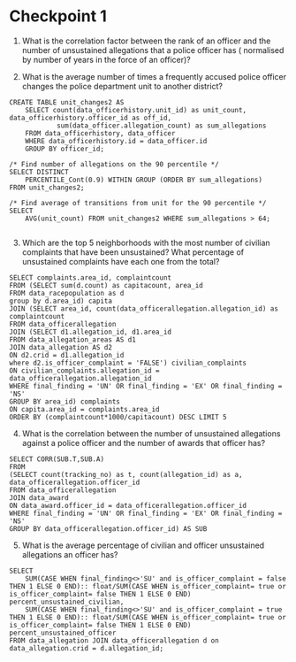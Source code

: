 # Checkpoint 1



1. What is the correlation factor between the rank of an officer and the number of unsustained allegations that a police officer has ( normalised by number of years in the force of an officer)? 



2. What is the average number of times a frequently accused police officer changes the police department unit to another district?

```
CREATE TABLE unit_changes2 AS
    SELECT count(data_officerhistory.unit_id) as unit_count, data_officerhistory.officer_id as off_id,
            sum(data_officer.allegation_count) as sum_allegations
    FROM data_officerhistory, data_officer
    WHERE data_officerhistory.id = data_officer.id
    GROUP BY officer_id;

/* Find number of allegations on the 90 percentile */
SELECT DISTINCT
    PERCENTILE_Cont(0.9) WITHIN GROUP (ORDER BY sum_allegations)
FROM unit_changes2;

/* Find average of transitions from unit for the 90 percentile */
SELECT
    AVG(unit_count) FROM unit_changes2 WHERE sum_allegations > 64;
    
```

3. Which are the top 5 neighborhoods with the most number of civilian complaints that have been unsustained? What percentage of unsustained complaints have each one from the total?

```
SELECT complaints.area_id, complaintcount
FROM (SELECT sum(d.count) as capitacount, area_id
FROM data_racepopulation as d
group by d.area_id) capita
JOIN (SELECT area_id, count(data_officerallegation.allegation_id) as complaintcount
FROM data_officerallegation
JOIN (SELECT d1.allegation_id, d1.area_id
FROM data_allegation_areas AS d1
JOIN data_allegation AS d2
ON d2.crid = d1.allegation_id
where d2.is_officer_complaint = 'FALSE') civilian_complaints
ON civilian_complaints.allegation_id = data_officerallegation.allegation_id
WHERE final_finding = 'UN' OR final_finding = 'EX' OR final_finding = 'NS'
GROUP BY area_id) complaints
ON capita.area_id = complaints.area_id
ORDER BY (complaintcount*1000/capitacount) DESC LIMIT 5
```

4. What is the correlation between the number of unsustained allegations against a police officer and the number of awards that officer has? 

```
SELECT CORR(SUB.T,SUB.A)
FROM
(SELECT count(tracking_no) as t, count(allegation_id) as a, data_officerallegation.officer_id
FROM data_officerallegation
JOIN data_award
ON data_award.officer_id = data_officerallegation.officer_id
WHERE final_finding = 'UN' OR final_finding = 'EX' OR final_finding = 'NS'
GROUP BY data_officerallegation.officer_id) AS SUB
```

5. What is the average percentage of civilian and officer unsustained allegations an officer has?

```
SELECT
    SUM(CASE WHEN final_finding<>'SU' and is_officer_complaint = false THEN 1 ELSE 0 END):: float/SUM(CASE WHEN is_officer_complaint= true or is_officer_complaint= false THEN 1 ELSE 0 END)  percent_unsustained_civilian,
    SUM(CASE WHEN final_finding<>'SU' and is_officer_complaint = true THEN 1 ELSE 0 END):: float/SUM(CASE WHEN is_officer_complaint= true or is_officer_complaint= false THEN 1 ELSE 0 END)  percent_unsustained_officer
FROM data_allegation JOIN data_officerallegation d on data_allegation.crid = d.allegation_id;
```











